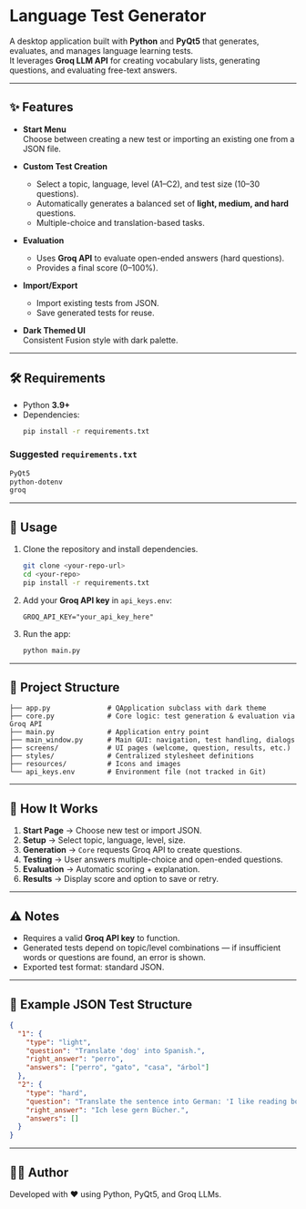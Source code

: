 # Language Test Generator

A desktop application built with **Python** and **PyQt5** that generates, evaluates, and manages language learning tests.  
It leverages **Groq LLM API** for creating vocabulary lists, generating questions, and evaluating free-text answers.

---

## ✨ Features

- **Start Menu**  
  Choose between creating a new test or importing an existing one from a JSON file.

- **Custom Test Creation**  
  - Select a topic, language, level (A1–C2), and test size (10–30 questions).  
  - Automatically generates a balanced set of **light, medium, and hard** questions.  
  - Multiple-choice and translation-based tasks.

- **Evaluation**  
  - Uses **Groq API** to evaluate open-ended answers (hard questions).  
  - Provides a final score (0–100%).

- **Import/Export**  
  - Import existing tests from JSON.  
  - Save generated tests for reuse.

- **Dark Themed UI**  
  Consistent Fusion style with dark palette.

---

## 🛠️ Requirements

- Python **3.9+**
- Dependencies:
  ```bash
  pip install -r requirements.txt
  ```

### Suggested `requirements.txt`
```txt
PyQt5
python-dotenv
groq
```

---

## 🚀 Usage

1. Clone the repository and install dependencies.
   ```bash
   git clone <your-repo-url>
   cd <your-repo>
   pip install -r requirements.txt
   ```

2. Add your **Groq API key** in `api_keys.env`:
   ```env
   GROQ_API_KEY="your_api_key_here"
   ```

3. Run the app:
   ```bash
   python main.py
   ```

---

## 📂 Project Structure

```
├── app.py              # QApplication subclass with dark theme
├── core.py             # Core logic: test generation & evaluation via Groq API
├── main.py             # Application entry point
├── main_window.py      # Main GUI: navigation, test handling, dialogs
├── screens/            # UI pages (welcome, question, results, etc.)
├── styles/             # Centralized stylesheet definitions
├── resources/          # Icons and images
└── api_keys.env        # Environment file (not tracked in Git)
```

---

## 📖 How It Works

1. **Start Page** → Choose new test or import JSON.  
2. **Setup** → Select topic, language, level, size.  
3. **Generation** → `Core` requests Groq API to create questions.  
4. **Testing** → User answers multiple-choice and open-ended questions.  
5. **Evaluation** → Automatic scoring + explanation.  
6. **Results** → Display score and option to save or retry.

---

## ⚠️ Notes

- Requires a valid **Groq API key** to function.  
- Generated tests depend on topic/level combinations — if insufficient words or questions are found, an error is shown.  
- Exported test format: standard JSON.

---

## 📌 Example JSON Test Structure

```json
{
  "1": {
    "type": "light",
    "question": "Translate 'dog' into Spanish.",
    "right_answer": "perro",
    "answers": ["perro", "gato", "casa", "árbol"]
  },
  "2": {
    "type": "hard",
    "question": "Translate the sentence into German: 'I like reading books.'",
    "right_answer": "Ich lese gern Bücher.",
    "answers": []
  }
}
```

---

## 🧑‍💻 Author

Developed with ❤️ using Python, PyQt5, and Groq LLMs.
